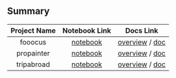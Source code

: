 ## Summary

| Project Name | Notebook Link | Docs Link |
| :--: | :--: | :--: |
| fooocus | [notebook](https://colab.research.google.com/drive/1RAKniHNYvT_oy3e8-XDnfBs5SRXpVHhS?hl=ja#scrollTo=Y8fDjYGRi0d9) | [overview](fooocus/README.md) / [doc](fooocus/Docs.md) |
| propainter | [notebook](https://colab.research.google.com/drive/1dtQAcAsal75StCplJhFJg-xLHZne_Msa?hl=ja#scrollTo=pQBJzyrSKzBY) | [overview](propainter/README.md) / [doc](propainter/Docs.md) |
| tripabroad | [notebook](https://colab.research.google.com/drive/1e-P-Wn_BVyX06WHY9CHyPYkAwR5gg6dD?hl=ja#scrollTo=yR4JLh7DWuVs) | [overview](tripabroad/README.md) / [doc](tripabroad/Docs.md) |

